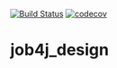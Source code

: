 [![Build Status](https://travis-ci.com/shuyski/job4j_design.svg?branch=master)](https://travis-ci.com/shuyski/job4j_design)
[![codecov](https://codecov.io/gh/shuyski/job4j_design/branch/master/graph/badge.svg?token=yWNJe2Feha)](https://codecov.io/gh/shuyski/job4j_design)

# job4j_design
